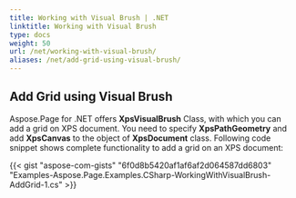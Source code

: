```yaml
---
title: Working with Visual Brush | .NET
linktitle: Working with Visual Brush
type: docs
weight: 50
url: /net/working-with-visual-brush/
aliases: /net/add-grid-using-visual-brush/
---
```


## **Add Grid using Visual Brush**
Aspose.Page for .NET offers **XpsVisualBrush** Class, with which you can add a grid on XPS document. You need to specify **XpsPathGeometry** and add **XpsCanvas** to the object of **XpsDocument** class. Following code snippet shows complete functionality to add a grid on an XPS document:



{{< gist "aspose-com-gists" "6f0d8b5420af1af6af2d064587dd6803" "Examples-Aspose.Page.Examples.CSharp-WorkingWithVisualBrush-AddGrid-1.cs" >}}
